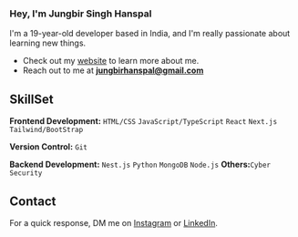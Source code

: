 ### Hey, I'm Jungbir Singh Hanspal 

I'm a 19-year-old developer based in India, and I'm really passionate about learning new things. 

- Check out my [website](https://jungbir.github.io/) to learn more about me.
- Reach out to me at **jungbirhanspal@gmail.com**

## SkillSet

**Frontend Development:** `HTML/CSS` `JavaScript/TypeScript` `React` `Next.js` `Tailwind/BootStrap`
 
**Version Control:** `Git`

**Backend Development:** `Nest.js` `Python` `MongoDB` `Node.js`
**Others:**`Cyber Security`

## Contact

 For a quick response, DM me on [Instagram](https://www.instagram.com/nightash_876/) or [LinkedIn](https://in.linkedin.com/in/jungbir-singh-hanspal). 
 
